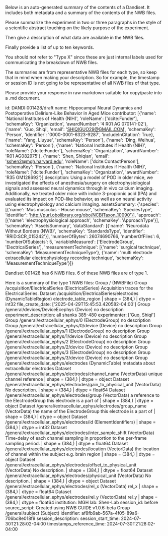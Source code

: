 
Below is an auto-generated summary of the contents of a Dandiset. It includes both metadata and a summary of the contents of the NWB files.

Please summarize the experiment in two or three paragraphs in the style of a scientific abstract touching on the likely purpose of the experiment.

Then give a description of what data are available in the NWB files.

Finally provide a list of up to ten keywords.

You should not refer to "Type X" since these are just internal labels used for communicating the breakdown of NWB files.

The summaries are from representative NWB files for each type, so keep that in mind when making your description. So for example, the timestamp or session ID is not going to be representative of all NWB files of that type.

Please provide your response in raw markdown suitable for copy/paste into a .md document.


id: DANDI:001428/draft
name: Hippocampal Neural Dynamics and Postoperative Delirium-Like Behavior in Aged Mice
contributor: [{'name': 'National Institutes of Health (NIH)', 'roleName': ['dcite:Funder'], 'schemaKey': 'Organization', 'awardNumber': '4 R01 AG 070141-02'}, {'name': 'Guo, Shiqi', 'email': 'SHIQIGUO29@GMAIL.COM', 'schemaKey': 'Person', 'identifier': '0000-0001-6323-9287', 'includeInCitation': True}, {'name': 'Yang, Liuyue', 'schemaKey': 'Person'}, {'name': 'Ding, Weihua', 'schemaKey': 'Person'}, {'name': 'National Institutes if Health (NIH)', 'roleName': ['dcite:Funder'], 'schemaKey': 'Organization', 'awardNumber': 'R01 AG082975'}, {'name': 'Shen, Shiqian', 'email': 'sshen2@mgh.harvard.edu', 'roleName': ['dcite:ContactPerson'], 'schemaKey': 'Person'}, {'name': 'National Institutes if Health (NIH)', 'roleName': ['dcite:Funder'], 'schemaKey': 'Organization', 'awardNumber': 'R35 GM128692'}]
description: Using a model of POD in older mice, we investigated the effects of anesthesia/surgery on electrophysiological signals and assessed neural dynamics through in vivo calcium imaging. Additionally, we treated older mice with indole 3-propionic acid (IPA) and evaluated its impact on POD-like behavior, as well as on neural activity using electrophysiology and calcium imaging.
assetsSummary: {'species': [{'name': 'Mus musculus - House mouse', 'schemaKey': 'SpeciesType', 'identifier': 'http://purl.obolibrary.org/obo/NCBITaxon_10090'}], 'approach': [{'name': 'electrophysiological approach', 'schemaKey': 'ApproachType'}], 'schemaKey': 'AssetsSummary', 'dataStandard': [{'name': 'Neurodata Without Borders (NWB)', 'schemaKey': 'StandardsType', 'identifier': 'RRID:SCR_015242'}], 'numberOfBytes': 26074690766, 'numberOfFiles': 6, 'numberOfSubjects': 5, 'variableMeasured': ['ElectrodeGroup', 'ElectricalSeries'], 'measurementTechnique': [{'name': 'surgical technique', 'schemaKey': 'MeasurementTechniqueType'}, {'name': 'multi electrode extracellular electrophysiology recording technique', 'schemaKey': 'MeasurementTechniqueType'}]}

Dandiset 001428 has 6 NWB files.
6 of these NWB files are of type 1.


Here is a summary of the type 1 NWB files:
  Group / (NWBFile) 
  Group /acquisition/ElectricalSeries (ElectricalSeries) Acquisition traces for the ElectricalSeries.
  Dataset /acquisition/ElectricalSeries/electrodes (DynamicTableRegion) electrode_table_region | shape = (384,) | dtype = int32
  file_create_date: ['2025-04-29T15:45:53.420582-04:00']
  Group /general/devices/DeviceEcephys (Device) no description
  experiment_description: all shanks 385-480
  experimenter: ['Guo, Shiqi']
  Group /general/extracellular_ephys/0 (ElectrodeGroup) no description
  Group /general/extracellular_ephys/0/device (Device) no description
  Group /general/extracellular_ephys/1 (ElectrodeGroup) no description
  Group /general/extracellular_ephys/1/device (Device) no description
  Group /general/extracellular_ephys/2 (ElectrodeGroup) no description
  Group /general/extracellular_ephys/2/device (Device) no description
  Group /general/extracellular_ephys/3 (ElectrodeGroup) no description
  Group /general/extracellular_ephys/3/device (Device) no description
  Group /general/extracellular_ephys/electrodes (DynamicTable) metadata about extracellular electrodes
  Dataset /general/extracellular_ephys/electrodes/channel_name (VectorData) unique channel reference | shape = (384,) | dtype = object
  Dataset /general/extracellular_ephys/electrodes/gain_to_physical_unit (VectorData) No description. | shape = (384,) | dtype = float64
  Dataset /general/extracellular_ephys/electrodes/group (VectorData) a reference to the ElectrodeGroup this electrode is a part of | shape = (384,) | dtype = object
  Dataset /general/extracellular_ephys/electrodes/group_name (VectorData) the name of the ElectrodeGroup this electrode is a part of | shape = (384,) | dtype = object
  Dataset /general/extracellular_ephys/electrodes/id (ElementIdentifiers)  | shape = (384,) | dtype = int32
  Dataset /general/extracellular_ephys/electrodes/inter_sample_shift (VectorData) Time-delay of each channel sampling in proportion to the per-frame sampling period. | shape = (384,) | dtype = float64
  Dataset /general/extracellular_ephys/electrodes/location (VectorData) the location of channel within the subject e.g. brain region | shape = (384,) | dtype = object
  Dataset /general/extracellular_ephys/electrodes/offset_to_physical_unit (VectorData) No description. | shape = (384,) | dtype = float64
  Dataset /general/extracellular_ephys/electrodes/physical_unit (VectorData) No description. | shape = (384,) | dtype = object
  Dataset /general/extracellular_ephys/electrodes/rel_x (VectorData) rel_x | shape = (384,) | dtype = float64
  Dataset /general/extracellular_ephys/electrodes/rel_y (VectorData) rel_y | shape = (384,) | dtype = float64
  institution: MGH
  lab: Shen-Lab
  session_id: before
  source_script: Created using NWB GUIDE v1.0.6-beta
  Group /general/subject (Subject) 
  identifier: af8fb9ab-567a-4f05-89a6-706bc8e018f9
  session_description: 
  session_start_time: 2024-07-30T21:28:02-04:00
  timestamps_reference_time: 2024-07-30T21:28:02-04:00
